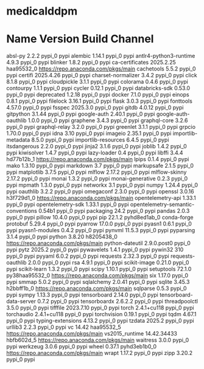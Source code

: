 # medicalddpm
# Name                    Version                   Build  Channel
absl-py                   2.2.2                    pypi_0    pypi
alembic                   1.14.1                   pypi_0    pypi
antlr4-python3-runtime    4.9.3                    pypi_0    pypi
blinker                   1.8.2                    pypi_0    pypi
ca-certificates           2025.2.25            haa95532_0    https://repo.anaconda.com/pkgs/main
cachetools                5.5.2                    pypi_0    pypi
certifi                   2025.4.26                pypi_0    pypi
charset-normalizer        3.4.2                    pypi_0    pypi
click                     8.1.8                    pypi_0    pypi
cloudpickle               3.1.1                    pypi_0    pypi
colorama                  0.4.6                    pypi_0    pypi
contourpy                 1.1.1                    pypi_0    pypi
cycler                    0.12.1                   pypi_0    pypi
databricks-sdk            0.53.0                   pypi_0    pypi
deprecated                1.2.18                   pypi_0    pypi
docker                    7.1.0                    pypi_0    pypi
einops                    0.8.1                    pypi_0    pypi
filelock                  3.16.1                   pypi_0    pypi
flask                     3.0.3                    pypi_0    pypi
fonttools                 4.57.0                   pypi_0    pypi
fsspec                    2025.3.0                 pypi_0    pypi
gitdb                     4.0.12                   pypi_0    pypi
gitpython                 3.1.44                   pypi_0    pypi
google-auth               2.40.1                   pypi_0    pypi
google-auth-oauthlib      1.0.0                    pypi_0    pypi
graphene                  3.4.3                    pypi_0    pypi
graphql-core              3.2.6                    pypi_0    pypi
graphql-relay             3.2.0                    pypi_0    pypi
greenlet                  3.1.1                    pypi_0    pypi
grpcio                    1.70.0                   pypi_0    pypi
idna                      3.10                     pypi_0    pypi
imageio                   2.35.1                   pypi_0    pypi
importlib-metadata        8.5.0                    pypi_0    pypi
importlib-resources       6.4.5                    pypi_0    pypi
itsdangerous              2.2.0                    pypi_0    pypi
jinja2                    3.1.6                    pypi_0    pypi
joblib                    1.4.2                    pypi_0    pypi
kiwisolver                1.4.7                    pypi_0    pypi
lazy-loader               0.4                      pypi_0    pypi
libffi                    3.4.4                hd77b12b_1    https://repo.anaconda.com/pkgs/main
lpips                     0.1.4                    pypi_0    pypi
mako                      1.3.10                   pypi_0    pypi
markdown                  3.7                      pypi_0    pypi
markupsafe                2.1.5                    pypi_0    pypi
matplotlib                3.7.5                    pypi_0    pypi
mlflow                    2.17.2                   pypi_0    pypi
mlflow-skinny             2.17.2                   pypi_0    pypi
monai                     1.3.2                    pypi_0    pypi
monai-generative          0.2.3                    pypi_0    pypi
mpmath                    1.3.0                    pypi_0    pypi
networkx                  3.1                      pypi_0    pypi
numpy                     1.24.4                   pypi_0    pypi
oauthlib                  3.2.2                    pypi_0    pypi
omegaconf                 2.3.0                    pypi_0    pypi
openssl                   3.0.16               h3f729d1_0    https://repo.anaconda.com/pkgs/main
opentelemetry-api         1.33.1                   pypi_0    pypi
opentelemetry-sdk         1.33.1                   pypi_0    pypi
opentelemetry-semantic-conventions 0.54b1                   pypi_0    pypi
packaging                 24.2                     pypi_0    pypi
pandas                    2.0.3                    pypi_0    pypi
pillow                    10.4.0                   pypi_0    pypi
pip                       22.1.2             pyhd8ed1ab_0    conda-forge
protobuf                  5.29.4                   pypi_0    pypi
pyarrow                   17.0.0                   pypi_0    pypi
pyasn1                    0.6.1                    pypi_0    pypi
pyasn1-modules            0.4.2                    pypi_0    pypi
pynvml                    11.5.3                   pypi_0    pypi
pyparsing                 3.1.4                    pypi_0    pypi
python                    3.8.20               h8205438_0    https://repo.anaconda.com/pkgs/main
python-dateutil           2.9.0.post0              pypi_0    pypi
pytz                      2025.2                   pypi_0    pypi
pywavelets                1.4.1                    pypi_0    pypi
pywin32                   310                      pypi_0    pypi
pyyaml                    6.0.2                    pypi_0    pypi
requests                  2.32.3                   pypi_0    pypi
requests-oauthlib         2.0.0                    pypi_0    pypi
rsa                       4.9.1                    pypi_0    pypi
scikit-image              0.21.0                   pypi_0    pypi
scikit-learn              1.3.2                    pypi_0    pypi
scipy                     1.10.1                   pypi_0    pypi
setuptools                72.1.0           py38haa95532_0    https://repo.anaconda.com/pkgs/main
six                       1.17.0                   pypi_0    pypi
smmap                     5.0.2                    pypi_0    pypi
sqlalchemy                2.0.41                   pypi_0    pypi
sqlite                    3.45.3               h2bbff1b_0    https://repo.anaconda.com/pkgs/main
sqlparse                  0.5.3                    pypi_0    pypi
sympy                     1.13.3                   pypi_0    pypi
tensorboard               2.14.0                   pypi_0    pypi
tensorboard-data-server   0.7.2                    pypi_0    pypi
tensorboardx              2.6.2.2                  pypi_0    pypi
threadpoolctl             3.5.0                    pypi_0    pypi
tifffile                  2023.7.10                pypi_0    pypi
torch                     2.4.1+cu118              pypi_0    pypi
torchaudio                2.4.1+cu118              pypi_0    pypi
torchvision               0.19.1                   pypi_0    pypi
tqdm                      4.67.1                   pypi_0    pypi
typing-extensions         4.13.2                   pypi_0    pypi
tzdata                    2025.2                   pypi_0    pypi
urllib3                   2.2.3                    pypi_0    pypi
vc                        14.42                haa95532_5    https://repo.anaconda.com/pkgs/main
vs2015_runtime            14.42.34433          hbfb602d_5    https://repo.anaconda.com/pkgs/main
waitress                  3.0.0                    pypi_0    pypi
werkzeug                  3.0.6                    pypi_0    pypi
wheel                     0.37.1             pyhd3eb1b0_0    https://repo.anaconda.com/pkgs/main
wrapt                     1.17.2                   pypi_0    pypi
zipp                      3.20.2                   pypi_0    pypi
